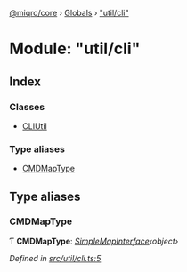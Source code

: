 [@miqro/core](../README.md) › [Globals](../globals.md) › ["util/cli"](_util_cli_.md)

# Module: "util/cli"

## Index

### Classes

* [CLIUtil](../classes/_util_cli_.cliutil.md)

### Type aliases

* [CMDMapType](_util_cli_.md#cmdmaptype)

## Type aliases

###  CMDMapType

Ƭ **CMDMapType**: *[SimpleMapInterface](../interfaces/_util_util_.simplemapinterface.md)‹object›*

*Defined in [src/util/cli.ts:5](https://github.com/claukers/miqro-core/blob/c1853a2/src/util/cli.ts#L5)*
